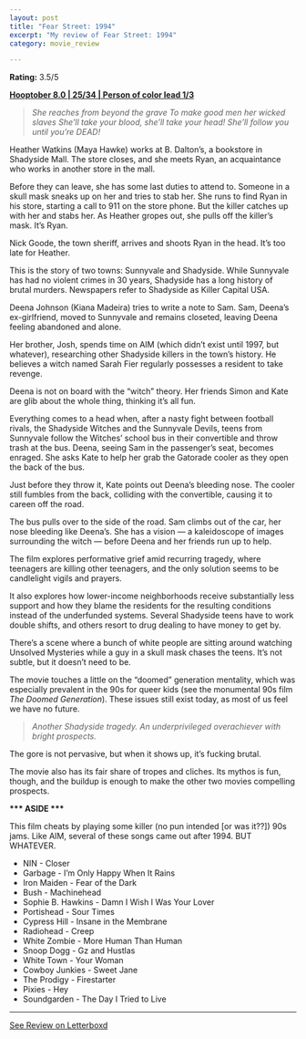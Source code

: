 ```yaml
---
layout: post
title: "Fear Street: 1994"
excerpt: "My review of Fear Street: 1994"
category: movie_review

---
```


**Rating:** 3.5/5

<b><a href="https://boxd.it/pOvfW/detail">Hooptober 8.0 | 25/34 | Person of color lead 1/3</a></b>

<blockquote><i>She reaches from beyond the grave
To make good men her wicked slaves
She’ll take your blood, she’ll take your head!
She’ll follow you until you’re DEAD!</i></blockquote>

Heather Watkins (Maya Hawke) works at B. Dalton’s, a bookstore in Shadyside Mall. The store closes, and she meets Ryan, an acquaintance who works in another store in the mall.

Before they can leave, she has some last duties to attend to. Someone in a skull mask sneaks up on her and tries to stab her. She runs to find Ryan in his store, starting a call to 911 on the store phone. But the killer catches up with her and stabs her. As Heather gropes out, she pulls off the killer’s mask. It’s Ryan.

Nick Goode, the town sheriff, arrives and shoots Ryan in the head. It’s too late for Heather.

This is the story of two towns: Sunnyvale and Shadyside. While Sunnyvale has had no violent crimes in 30 years, Shadyside has a long history of brutal murders. Newspapers refer to Shadyside as Killer Capital USA.

Deena Johnson (Kiana Madeira) tries to write a note to Sam. Sam, Deena’s ex-girlfriend, moved to Sunnyvale and remains closeted, leaving Deena feeling abandoned and alone.

Her brother, Josh, spends time on AIM (which didn’t exist until 1997, but whatever), researching other Shadyside killers in the town’s history. He believes a witch named Sarah Fier regularly possesses a resident to take revenge.

Deena is not on board with the “witch” theory. Her friends Simon and Kate are glib about the whole thing, thinking it’s all fun.

Everything comes to a head when, after a nasty fight between football rivals, the Shadyside Witches and the Sunnyvale Devils, teens from Sunnyvale follow the Witches’ school bus in their convertible and throw trash at the bus. Deena, seeing Sam in the passenger’s seat, becomes enraged. She asks Kate to help her grab the Gatorade cooler as they open the back of the bus.

Just before they throw it, Kate points out Deena’s bleeding nose. The cooler still fumbles from the back, colliding with the convertible, causing it to careen off the road.

The bus pulls over to the side of the road. Sam climbs out of the car, her nose bleeding like Deena’s. She has a vision — a kaleidoscope of images surrounding the witch — before Deena and her friends run up to help.

The film explores performative grief amid recurring tragedy, where teenagers are killing other teenagers, and the only solution seems to be candlelight vigils and prayers.

It also explores how lower-income neighborhoods receive substantially less support and how they blame the residents for the resulting conditions instead of the underfunded systems. Several Shadyside teens have to work double shifts, and others resort to drug dealing to have money to get by.

There’s a scene where a bunch of white people are sitting around watching Unsolved Mysteries while a guy in a skull mask chases the teens. It’s not subtle, but it doesn’t need to be.

The movie touches a little on the “doomed” generation mentality, which was especially prevalent in the 90s for queer kids (see the monumental 90s film <i>The Doomed Generation</i>). These issues still exist today, as most of us feel we have no future.

<blockquote><i>Another Shadyside tragedy. An underprivileged overachiever with bright prospects.</i></blockquote>

The gore is not pervasive, but when it shows up, it’s fucking brutal.

The movie also has its fair share of tropes and cliches. Its mythos is fun, though, and the buildup is enough to make the other two movies compelling prospects.

<b>*** ASIDE ***</b>

This film cheats by playing some killer (no pun intended [or was it??]) 90s jams. Like AIM, several of these songs came out after 1994. BUT WHATEVER.
* NIN - Closer
* Garbage - I’m Only Happy When It Rains
* Iron Maiden - Fear of the Dark
* Bush - Machinehead
* Sophie B. Hawkins - Damn I Wish I Was Your Lover
* Portishead - Sour Times
* Cypress Hill - Insane in the Membrane
* Radiohead - Creep
* White Zombie - More Human Than Human
* Snoop Dogg - Gz and Hustlas
* White Town - Your Woman
* Cowboy Junkies - Sweet Jane
* The Prodigy - Firestarter
* Pixies - Hey
* Soundgarden - The Day I Tried to Live

<hr>

[See Review on Letterboxd](https://boxd.it/5GjefZ)
